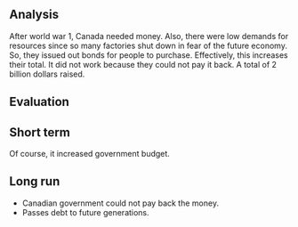## Analysis
After world war 1, Canada needed money. Also, there were low demands for resources since so many factories shut down in fear of the future economy. So, they issued out bonds for people to purchase. Effectively, this increases their total. It did not work because they could not pay it back. A total of 2 billion dollars raised.

## Evaluation
## Short term
Of course, it increased government budget.
## Long run
- Canadian government could not pay back the money.
- Passes debt to future generations.